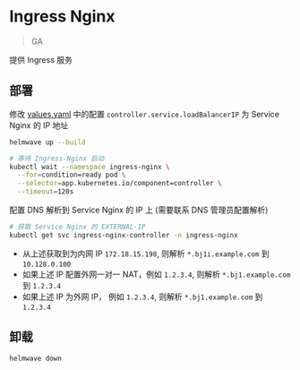 # Ingress Nginx

> GA

提供 Ingress 服务

## 部署

修改 [values.yaml](values.yaml) 中的配置 `controller.service.loadBalancerIP` 为 Service Nginx 的 IP 地址

```sh
helmwave up --build

# 等待 Ingress-Nginx 启动
kubectl wait --namespace ingress-nginx \
  --for=condition=ready pod \
  --selector=app.kubernetes.io/component=controller \
  --timeout=120s
```

配置 DNS 解析到 Service Nginx 的 IP 上 (需要联系 DNS 管理员配置解析)

```sh
# 获取 Service Nginx 的 EXTERNAL-IP
kubectl get svc ingress-nginx-controller -n ingress-nginx
```

* 从上述获取到为内网 IP `172.18.15.198`, 则解析 `*.bj1i.example.com` 到 `10.128.0.100`
* 如果上述 IP 配置外网一对一 NAT，例如 `1.2.3.4`, 则解析 `*.bj1.example.com` 到 `1.2.3.4`
* 如果上述 IP 为外网 IP， 例如 `1.2.3.4`, 则解析 `*.bj1.example.com` 到 `1.2.3.4`

## 卸载

```sh
helmwave down
```
